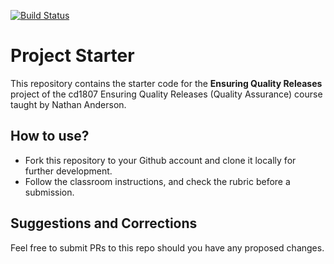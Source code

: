 [![Build Status](https://dev.azure.com/dovietanh74/Project3/_apis/build/status%2FTreAt1412.Project3Udacity?branchName=main)](https://dev.azure.com/dovietanh74/Project3/_build/latest?definitionId=11&branchName=main)

# Project Starter
This repository contains the starter code for the **Ensuring Quality Releases** project of the cd1807 Ensuring Quality Releases (Quality Assurance) course taught by Nathan Anderson. 


## How to use?
- Fork this repository to your Github account and clone it locally for further development. 
- Follow the classroom instructions, and check the rubric before a submission. 

## Suggestions and Corrections
Feel free to submit PRs to this repo should you have any proposed changes. 
